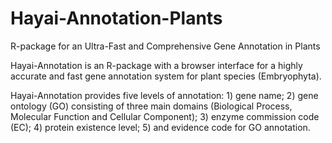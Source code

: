 # Hayai-Annotation-Plants
R-package for an Ultra-Fast and Comprehensive Gene Annotation in Plants

Hayai-Annotation is an R-package with a browser interface for a highly accurate and fast gene annotation system for plant species (Embryophyta). 

Hayai-Annotation provides five levels of annotation: 1) gene name; 2) gene ontology (GO) consisting of three main domains (Biological Process, Molecular Function and Cellular Component); 3) enzyme commission code (EC); 4) protein existence level; 5) and evidence code for GO annotation.
